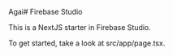 Agai# Firebase Studio

This is a NextJS starter in Firebase Studio.

To get started, take a look at src/app/page.tsx.
